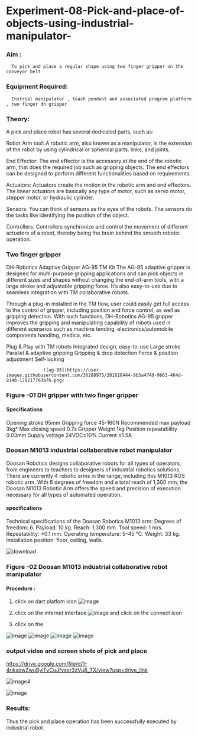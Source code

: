 # Experiment-08-Pick-and-place-of-objects-using-industrial-manipulator-

### Aim :
      To pick and place a regular shape using two finger gripper on the conveyor belt 
### Equipment Required: 
      Instrial manipulator , teach pendant and associated program platform , two finger dh gripper 
      
### Theory: 

A pick and place robot has several dedicated parts, such as:

Robot Arm tool: A robotic arm, also known as a manipulator, is the extension of the robot by using cylindrical or spherical parts. links, and joints.

End Effector: The end effector is the accessory at the end of the robotic arm, that does the required job such as gripping objects. The end effectors can be designed to perform different functionalities based on requirements.

Actuators: Actuators create the motion in the robotic arm and end effectors. The linear actuators are basically any type of motor, such as servo motor, stepper motor, or hydraulic cylinder.

Sensors: You can think of sensors as the eyes of the robots. The sensors do the tasks like identifying the position of the object.

Controllers: Controllers synchronize and control the movement of different actuators of a robot, thereby being the brain behind the smooth robotic operation.


### Two finger gripper 

DH-Robotics
Adaptive Gripper AG-95 TM Kit
The AG-95 adaptive gripper is designed for multi-purpose gripping applications and can pick objects in different sizes and shapes without changing the end-of-arm tools, with a large stroke and adjustable gripping force. It’s also easy-to-use due to seamless integration with TM collaborative robots.

Through a plug-in installed in the TM flow, user could easily get full access to the control of gripper, including position and force control, as well as gripping detection. With such functions, DH-Robotics AG-95 gripper improves the gripping and manipulating capability of robots used in different scenarios such as machine tending, electronics/automobile components handling, medica, etc.

Plug & Play with TM robots
Integrated design, easy-to-use
Large stroke
Parallel & adaptive gripping
Gripping & drop detection
Force & position adjustment
Self-locking

                  ![ag-95](https://user-images.githubusercontent.com/36288975/201618444-9b5a4749-9663-464d-814b-170217763a76.png)
### Figure -01 DH gripper with two finger gripper 

#### Specifications

Opening stroke	95mm
Gripping force 	45-160N
Recommended max payload	3kg*
Max closing speed	0.7s
Gripper Weight	1kg
Position repeatability	0.03mm
Supply voltage	24VDC±10%
Current	≤1.5A



### Doosan M1013 industrial collaborative robot manipulator 
Doosan Robotics designs collaborative robots for all types of operators, from engineers to teachers to designers of industrial robotics solutions. There are currently 4 robotic arms in the range, including this M1013 ROS robotic arm. With 6 degrees of freedom and a total reach of 1,300 mm, the Doosan M1013 Robotic Arm offers the speed and precision of execution necessary for all types of automated operation.

#### specifications 
Technical specifications of the Doosan Robotics M1013 arm:
Degrees of freedom: 6.
Payload: 10 kg.
Reach: 1,300 mm.
Tool speed: 1 m/s.
Repeatability: ±0.1 mm.
Operating temperature: 5–45 °C.
Weight: 33 kg.
Installation position: floor, ceiling, walls.



![download](https://user-images.githubusercontent.com/36288975/201624230-89cc83ff-cecd-49ea-84c6-c67066e9d157.jpg)

### Figure -02 Doosan M1013 industrial collaborative robot manipulator 

#### Procedure : 

1. click on dart platfom icon ![image](https://user-images.githubusercontent.com/36288975/201621038-f1248586-5c20-40fd-8a74-68c7d8b44939.png)
2. click on the internet interface 
![image](https://user-images.githubusercontent.com/36288975/201621235-3b8b46a9-3c19-4207-9ea2-6a7954eb6135.png)
and click on the connect icon 

3. click on the 

![image](https://github.com/Sharonsteffani2005/Experiment-08-Pick-and-place-of-objects-using-industrial-manipulator-/assets/144979934/14729c22-cdc6-45d0-9974-3c9123cb9447)
![image](https://github.com/Sharonsteffani2005/Experiment-08-Pick-and-place-of-objects-using-industrial-manipulator-/assets/144979934/c6fc3863-b06f-4fe3-a93b-76f097a19491)
![image](https://github.com/Sharonsteffani2005/Experiment-08-Pick-and-place-of-objects-using-industrial-manipulator-/assets/144979934/be1dcb9c-6411-4b81-a7f5-71ed2f9df85a)
![image](https://github.com/Sharonsteffani2005/Experiment-08-Pick-and-place-of-objects-using-industrial-manipulator-/assets/144979934/857ebcd2-aabd-47c9-9b1a-3fa89b8320fd)
### output video and screen shots of pick and place 
https://drive.google.com/file/d/1-4rikxowZwuBylFvCuJfvxxr3zVu8_TX/view?usp=drive_link

![image](https://github.com/Sharonsteffani2005/Experiment-08-Pick-and-place-of-objects-using-industrial-manipulator-/assets/144979934/a97f197d-16b2-4abc-bd79-1badec586f2c)4

![image](https://github.com/Sharonsteffani2005/Experiment-08-Pick-and-place-of-objects-using-industrial-manipulator-/assets/144979934/75cf3e0a-cedd-4bdc-aeb9-2aece9e5c324)

### Results: 

Thus the pick and place operation has been successfully executed by industrial robot.




